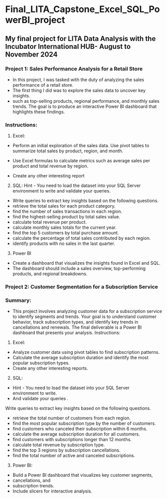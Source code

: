 # Final_LITA_Capstone_Excel_SQL_PowerBI_project

## My final project for LITA  Data Analysis with the Incubator International HUB- August to November 2024

### Project 1: Sales Performance Analysis for a Retail Store
- In this project, I was tasked with the duty of  analyzing the sales performance of a retail store.
- The first thing I did was to explore the sales data to uncover key insights.
-  such as top-selling products, regional performance, and monthly sales trends. The goal is to produce an interactive Power BI dashboard that highlights these findings.

### Instructions:
1. Excel:
 - Perform an initial exploration of the sales data. Use pivot tables to summarize total sales by product, region, and month.

 - Use Excel formulas to calculate metrics such as average sales per product and total revenue by region.

- Create any other interesting report

2. SQL:
Hint - You need to load the dataset into your SQL Server environment to write and validate your queries.
- Write queries to extract key insights based on the following questions.
- retrieve the total sales for each product category.
- find the number of sales transactions in each region.
- find the highest-selling product by total sales value.
- calculate total revenue per product.
- calculate monthly sales totals for the current year.
- find the top 5 customers by total purchase amount.
- calculate the percentage of total sales contributed by each region.
- identify products with no sales in the last quarter.

3.  Power BI
- Create a dashboard that visualizes the insights found in Excel and SQL.
- The dashboard should include a sales overview, top-performing products, and regional breakdowns.
  
### Project 2: Customer Segmentation for a Subscription Service

### Summary:
 - This project involves analyzing customer data for a subscription service to identify segments and trends. Your goal is to understand customer behavior, track subscription 
   types, and identify key trends in cancellations and renewals. The final deliverable is a Power BI dashboard that presents your analysis.
Instructions:
1. Excel:
- Analyze customer data using pivot tables to find subscription patterns.
- Calculate the average subscription duration and identify the most popular subscription types.
- Create any other interesting reports.

2. SQL:
 - Hint - You need to load the dataset into your SQL Server environment to write.
 - And validate your queries . 

Write queries to extract key insights based on the following questions. 
- retrieve the total number of customers from each region. 
- find the most popular subscription type by the number of customers.
- find customers who canceled their subscription within 6 months. 
- calculate the average subscription duration for all customers.
- find customers with subscriptions longer than 12 months.
- calculate total revenue by subscription type.
- find the top 3 regions by subscription cancellations.
- find the total number of active and canceled subscriptions.

3. Power BI:    
            
- Build a Power BI dashboard that visualizes key customer segments,
- cancellations, and
- subscription trends.
- Include slicers for interactive analysis.
